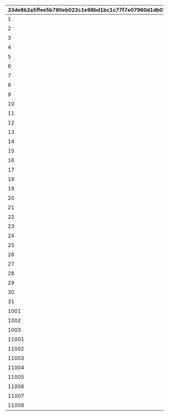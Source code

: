|33de8b2a5ffee5b780eb022c1e98bd1bc1c77f7e07960d1db078acd831c20e14|89942cecc88a9695656fae5d21b9e06ec198d092588707061e7d16d9b81d7c43|cb356c85ddd8355ead28973bd2b66935513ef0893301960320e85d757076ad19|727aa6d14883469eb9b8543f24e27dc81a10aab28431c054cc73434625e3a183|d400285965ca8329f93e3e6a41957f4ae18a37511605882b94a50618a0ad6586|873a7c325ef08391a922866938f3edcf4d136d1623ab7b0a7b99ecd29cc03110|b4ea4db4e6266e11453b78db1dd7a4edfe4f2a0fc2b2f280fa6aac0a5106d2e0|aa67e98da42b2dc1ea5c232790d5c1c02bd64a1ec7ec2a3e5255d42228b90385|
| --- | --- | --- | --- | --- | --- | --- | --- |
|1|1|52001|1|1|【料理】骰子增加至两个|0|0|
|2|1|52002|1|1|【料理】投掷骰子的结果必定是“1”|0|0|
|3|1|52002|3|2|【料理】跳过本次的回合计数|0|0|
|4|1|52004|1|1|【料理】投掷骰子的结果必定是“4”|0|0|
|5|1|52006|1|1|【料理】投掷骰子的结果\n会是“4、5、6”其中的一个|0|0|
|6|1|52007|1|1|【料理】第一次投掷骰子的结果必定是“3”，第二次必定是“6”|0|0|
|7|1|52003|1|1|【料理】投掷骰子的结果必定是“5”|0|0|
|8|1|52008|2|7|【料理】里程格子获得的里程提升200%|0|0|
|9|2|4|3|2|【事件】跳过本次的回合计数|0|0|
|10|2|5|2|3|【事件】里程格子获得的里程提升100%|0|0|
|11|2|6|2|5|【事件】小游戏获得的里程提升100%|0|0|
|12|2|7|3|4|【事件】里程商店里所有商品享有20%以上的折扣|0|0|
|13|1|52009|1|1|【料理】第一次投掷骰子的结果必定是“8”，第二次必定是“1”|0|0|
|14|1|52010|2|6|【料理】“里程格子”、“宝\n藏格子”、“商店格子”上升一个品级|0|0|
|15|1|52011|1|1|【料理】第一次投掷骰子的结果必定是“2”，第二次必定是“7”|0|0|
|16|1|52012|1|1|【料理】投掷骰子的结果\n会是“1、2、3”其中的一个|0|0|
|17|1|52012|3|2|【料理】跳过本次的回合计数|0|0|
|18|1|52014|1|8|【料理】移动时会跳过里程格子。|0|0|
|19|1|52005|1|1|【料理】下次移动时会多走一个格子。|0|0|
|20|1|52014|1|1|【料理】下次移动时会多走一个格子。|2|2|
|21|1|52015|1|1|【料理】骰子增加至两个|0|0|
|22|1|52015|1|1|【料理】下次移动时会多走一个格子。|0|0|
|23|1|52016|1|1|【料理】骰子必然掷出“6”|0|0|
|24|1|52017|1|9|【料理】无法食用移动类的料理。|0|0|
|25|1|52018|1|1|【料理】骰子必然掷出“3”|0|0|
|26|1|52019|1|1|【料理】骰子必然掷出“8”|0|0|
|27|2|98011|3|2|【事件】跳过本次的回合计数|0|0|
|28|2|98012|3|2|【事件】跳过本次的回合计数|0|0|
|29|1|52020|1|10|【料理】移动时可跳过里程格子。|0|0|
|30|1|52020|1|1|【料理】下次移动时会多走一个格子。|2|2|
|31|1|52021|1|10|【料理】移动时可以跳过宝藏格子|0|0|
|1001|3|1|1|99|最多获得ｎ里程|0|0|
|1002|3|2|1|99|可重掷1次骰子|0|0|
|1003|3|3|1|99|可重掷1次骰子_有效回合2|0|0|
|11001|3|1001|1|126501|【同伴】必定开启最多50％\n折扣的商店\n（1件商品100％折扣）|0|0|
|11002|3|1002|1|105301|【同伴】最多获得1000里程|0|0|
|11003|3|1003|1|126401|【同伴】获得1份料理|0|0|
|11004|3|1004|1|100501|【同伴】可重掷1次骰子|0|0|
|11005|3|1005|1|101301|【同伴】可重掷2次骰子|0|0|
|11006|3|1006|1|104301|【同伴】同时掷点数为4的骰子 然后可从中选择一个|0|0|
|11007|3|1007|1|102701|【同伴】同时掷点数为3的骰子 然后可从中选择一个|0|0|
|11008|3|1008|1|100901|【同伴】在点数累计达到7以上之前都能继续掷骰子|0|0|